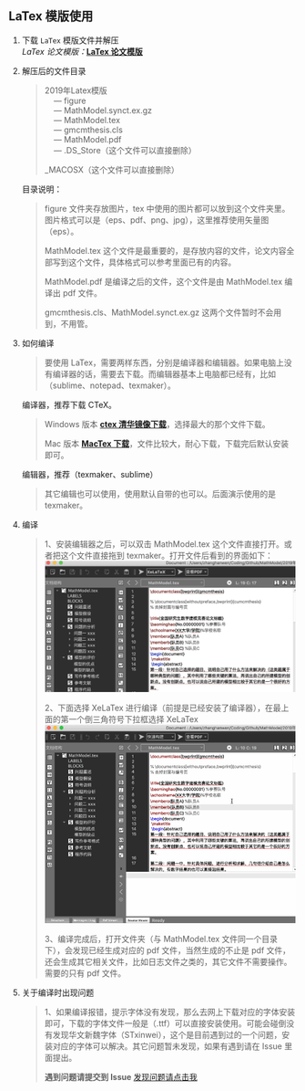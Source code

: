 ## LaTex 模版使用
1. 下载 `LaTex` 模版文件并解压         
	*LaTex 论文模版：*[**LaTex 论文模版**](https://github.com/zhanwen/MathModel/blob/master/)   
	
2. 解压后的文件目录  
	>2019年Latex模版  
	>&nbsp;&nbsp;&nbsp;&nbsp;— figure   
	>&nbsp;&nbsp;&nbsp;&nbsp;— MathModel.synct.ex.gz  
	>&nbsp;&nbsp;&nbsp;&nbsp;— MathModel.tex  
	>&nbsp;&nbsp;&nbsp;&nbsp;— gmcmthesis.cls  
	>&nbsp;&nbsp;&nbsp;&nbsp;— MathModel.pdf   
	>&nbsp;&nbsp;&nbsp;&nbsp;— .DS_Store（这个文件可以直接删除）   
	>
	>_MACOSX（这个文件可以直接删除）

	目录说明：
	> figure 文件夹存放图片，tex 中使用的图片都可以放到这个文件夹里。图片格式可以是（eps、pdf、png、jpg），这里推荐使用矢量图（eps）。 
	>
	> MathModel.tex 这个文件是最重要的，是存放内容的文件，论文内容全部写到这个文件，具体格式可以参考里面已有的内容。
	>
	> MathModel.pdf 是编译之后的文件，这个文件是由 MathModel.tex 编译出 pdf 文件。
	>
	> gmcmthesis.cls、MathModel.synct.ex.gz 这两个文件暂时不会用到，不用管。
3. 如何编译  
	> 要使用 LaTex，需要两样东西，分别是编译器和编辑器。如果电脑上没有编译器的话，需要去下载。而编辑器基本上电脑都已经有，比如（sublime、notepad、texmaker）。  

	编译器，推荐下载 CTeX。
	> Windows 版本 [**ctex 清华镜像下载**](https://mirrors.tuna.tsinghua.edu.cn/ctex/legacy/2.9/)，选择最大的那个文件下载。
	>
	> Mac 版本 [**MacTex 下载**](http://tug.org/~koch/MacTeX-2019.pkg)，文件比较大，耐心下载，下载完后默认安装即可。

	编辑器，推荐（texmaker、sublime）
	> 其它编辑也可以使用，使用默认自带的也可以。后面演示使用的是 texmaker。
4. 编译
	> 1、安装编辑器之后，可以双击 MathModel.tex 这个文件直接打开。或者把这个文件直接拖到 texmaker。打开文件后看到的界面如下：
	><img src="./images/texmaker.png"/> 
	>
	> 2、下面选择 XeLaTex 进行编译（前提是已经安装了编译器），在最上面的第一个倒三角符号下拉框选择 XeLaTex
	> <img src="./images/tex_use.gif"/> 
	>
	> 3、编译完成后，打开文件夹（与 MathModel.tex 文件同一个目录下），会发现已经生成对应的 pdf 文件，当然生成的不止是 pdf 文件，还会生成其它相关文件，比如日志文件之类的，其它文件不需要操作。需要的只有 pdf 文件。
5. 关于编译时出现问题
	> 1、如果编译报错，提示字体没有发现，那么去网上下载对应的字体安装即可，下载的字体文件一般是（.ttf）可以直接安装使用。可能会碰倒没有发现华文新魏字体（STxinwei），这个是目前遇到过的一个问题，安装对应的字体可以解决。其它问题暂未发现，如果有遇到请在 Issue 里面提出。
	>
	> **遇到问题请提交到 Issue** [发现问题请点击我](https://github.com/zhanwen/MathModel/issues)
